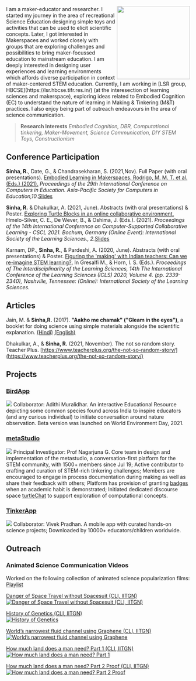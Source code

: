 <img src=".assets/../assets/img/pic-default.png" align="right" width="200">
I am a maker-educator and researcher. I started my journey in the area of recreational Science Education designing simple toys and activities that can be used to elicit scientific concepts. Later, I got interested in Makerspaces and worked closely with groups that are exploring challenges and possibilities to bring maker-focussed education to mainstream education.  
I am deeply interested in designing user experiences and learning environments which affords diverse participation in context of maker-centered STEM education. Currently, I am working in [LSR group, HBCSE](https://lsr.hbcse.tifr.res.in/) (at the interesection of learning sciences and makerspace), exploring ideas related to Embodied Cognition (EC) to understand the nature of learning in Making & Tinkering (M&T) practices. I also enjoy being part of outreach endeavours in the area of science communication.

> **Research Interests** _Embodied Cognition, DBR, Computational tinkering, Maker-Movement, Science Communication, DIY STEM Toys, Constructionism_

## Conference Participation

**Sinha, R.**, Date, G., & Chandrasekharan, S. (2021,Nov). Full Paper (with oral presentations). [Embodied Learning in Makerspaces. Rodrigo, M. M. T. et al. (Eds.) (2021).](./assets/pdf/icce-2021.pdf) _Proceedings of the 29th International Conference on Computers in Education. Asia-Pacific Society for Computers in Education,10._[Slides](./assets/pdf/icce-slides-2021.pdf) 

**Sinha, R.** & Dhakulkar, A. (2021, June).  Abstracts (with oral presentations) & Poster. [Exploring Turtle Blocks in an online collaborative environment.](https://repository.isls.org/handle/1/7330) Hmelo-Silver, C. E., De Wever, B., & Oshima, J. (Eds.). (2021). _Proceedings of the 14th International Conference on Computer-Supported Collaborative Learning - CSCL 2021. Bochum, Germany (Online Event): International Society of the Learning Sciences., 2._[Slides](https://ravi312.github.io/CSCL2021/)

Karnam, DP., **Sinha, R.**, & Pardeshi, A. (2020, June). Abstracts (with oral presentations) & Poster. [Figuring the 'making' with Indian teachers: Can we re-imagine STEM learning?.](https://repository.isls.org/handle/1/6549) In Gresalfi M., & Horn, I. S. (Eds.). _Proceedings of The Interdisciplinarity of the Learning Sciences, 14th The International Conference of the Learning Sciences (ICLS) 2020, Volume 4. (pp. 2339-2340), Nashville, Tennessee: (Online): International Society of the Learning Sciences._

## Articles

Jain, M. & **Sinha,R.** (2017). **"Aakho me chamak" ("Gleam in the eyes")**, a booklet for doing science using simple materials alongside the scientific explanation. [(Hindi)](./assets/pdf/1-2.pdf) [(English)](./assets/pdf/1-1.pdf)

Dhakulkar, A., & **Sinha, R.** (2021, November). The not so random story. Teacher Plus. [https://www.teacherplus.org/the-not-so-random-story/](https://www.teacherplus.org/the-not-so-random-story/)

## Projects

### [BirdApp](https://birds.hbcse.tifr.res.in/)
[![](./assets/img/birdapp.png)](https://birds.hbcse.tifr.res.in/)
Collaborator: Adithi Muralidhar. An interactive Educational Resource depicting some common species found across India to inspire educators (and any curious individual) to initiate conversation around nature observation. Beta version was launched on World Environment Day, 2021. 

### [metaStudio](https://metastudio.org)
[![](./assets/img/metaStudio.png)](https://metastudio.org)
Principal Investigator: Prof Nagarjuna G. Core team in design and implementation of the metastudio, a conversation-first platform for the STEM community, with 1500+ members since Jul 19; Active contributor to crafting and curation of STEM-rich tinkering challenges; Members are encouraged to engage in process documentation during making as well as share their feedback with others; Platform has provision of granting [badges](https://metastudio.org/badges) when an academic habit is demonstrated; Initiated dedicated discourse space [turtleChat](https://metastudio.org/c/turtlechat/35) to support exploration of computational concepts.

### [TinkerApp](https://tinkerapp.github.io/)
[![](./assets/img/tinkerapp.png)](https://tinkerapp.github.io/)
Collaborator: Vivek Pradhan. A mobile app with curated hands-on science projects; Downloaded by 10000+ educators/children worldwide.

## Outreach

### Animated Science Communication Videos

Worked on the following collection of animated science popularization films:  [Playlist](https://www.youtube.com/watch?v=b0NM_mjo7QE&list=PLTtqYIBJI7Zd2itCZNZVNRgToOwJFhYGs)

[Danger of Space Travel without Spacesuit (CLI, IITGN)](https://www.youtube.com/watch?v=9qZQOJ-eMf8&list=PLTtqYIBJI7Zd2itCZNZVNRgToOwJFhYGs&index=6)  
[![Danger of Space Travel without Spacesuit (CLI, IITGN)](/assets/img/th_ani_space.png)](https://www.youtube.com/watch?v=9qZQOJ-eMf8&list=PLTtqYIBJI7Zd2itCZNZVNRgToOwJFhYGs&index=6)

[History of Genetics (CLI, IITGN)](https://www.youtube.com/watch?v=ijx6G5GZOJ8&list=PLTtqYIBJI7Zd2itCZNZVNRgToOwJFhYGs&index=4)  
[![History of Genetics](/assets/img/th_ani_genetics.png)](https://www.youtube.com/watch?v=ijx6G5GZOJ8&list=PLTtqYIBJI7Zd2itCZNZVNRgToOwJFhYGs&index=4)

[World’s narrowest fluid channel using Graphene (CLI, IITGN)](https://www.youtube.com/watch?v=mbQahUMADIM&list=PLTtqYIBJI7Zd2itCZNZVNRgToOwJFhYGs&index=5)  
[![World’s narrowest fluid channel using Graphene](/assets/img/th_ani_narrow.png)](https://www.youtube.com/watch?v=mbQahUMADIM&list=PLTtqYIBJI7Zd2itCZNZVNRgToOwJFhYGs&index=5)

[How much land does a man need? Part 1 (CLI, IITGN)](https://www.youtube.com/watch?v=9H7-NEdJ6XA&list=PLTtqYIBJI7Zd2itCZNZVNRgToOwJFhYGs&index=8)  
[![How much land does a man need? Part 1](/assets/img/th_ani_land1.png)](https://www.youtube.com/watch?v=9H7-NEdJ6XA&list=PLTtqYIBJI7Zd2itCZNZVNRgToOwJFhYGs&index=8)

[How much land does a man need? Part 2 Proof (CLI, IITGN)](https://www.youtube.com/watch?v=lmcGF4lghc4&list=PLTtqYIBJI7Zd2itCZNZVNRgToOwJFhYGs&index=7)  
[![How much land does a man need? Part 2 Proof](/assets/img/th_ani_land2.png)](https://www.youtube.com/watch?v=lmcGF4lghc4&list=PLTtqYIBJI7Zd2itCZNZVNRgToOwJFhYGs&index=7)